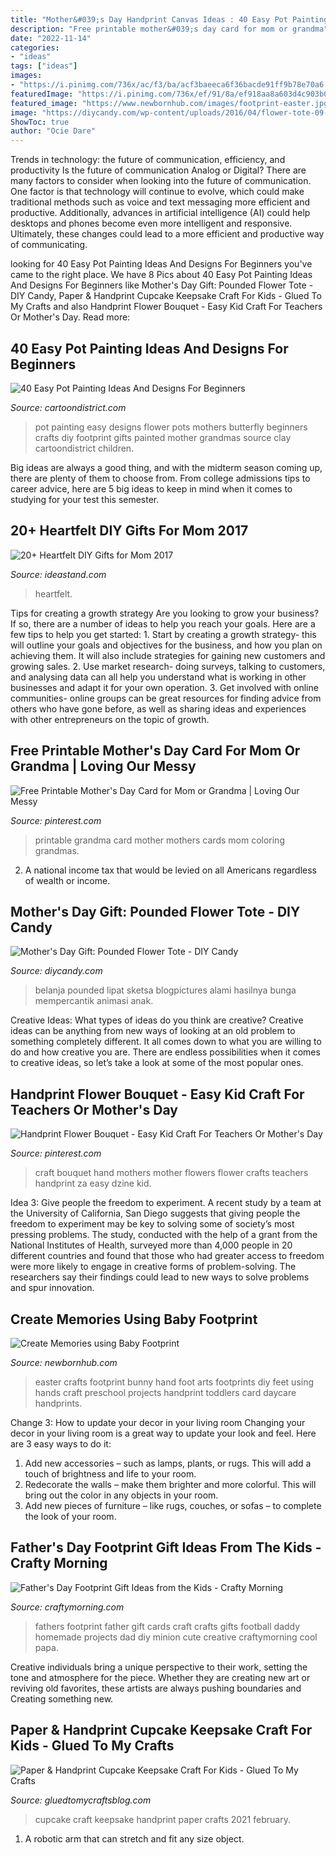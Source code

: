 ```yaml
---
title: "Mother&#039;s Day Handprint Canvas Ideas : 40 Easy Pot Painting Ideas And Designs For Beginners"
description: "Free printable mother&#039;s day card for mom or grandma"
date: "2022-11-14"
categories:
- "ideas"
tags: ["ideas"]
images:
- "https://i.pinimg.com/736x/ac/f3/ba/acf3baeeca6f36bacde91ff9b78e70a6.jpg"
featuredImage: "https://i.pinimg.com/736x/ef/91/8a/ef918aa8a603d4c903b0453ffd2413f2.jpg"
featured_image: "https://www.newbornhub.com/images/footprint-easter.jpg"
image: "https://diycandy.com/wp-content/uploads/2016/04/flower-tote-09-e1461898623898.jpg"
ShowToc: true
author: "Ocie Dare"
---
```



Trends in technology: the future of communication, efficiency, and productivity
Is the future of communication Analog or Digital? 
There are many factors to consider when looking into the future of communication. One factor is that technology will continue to evolve, which could make traditional methods such as voice and text messaging more efficient and productive. Additionally, advances in artificial intelligence (AI) could help desktops and phones become even more intelligent and responsive. Ultimately, these changes could lead to a more efficient and productive way of communicating.

	

		
looking for 40 Easy Pot Painting Ideas And Designs For Beginners you've came to the right place. We have 8 Pics about 40 Easy Pot Painting Ideas And Designs For Beginners like Mother&#039;s Day Gift: Pounded Flower Tote - DIY Candy, Paper &amp; Handprint Cupcake Keepsake Craft For Kids - Glued To My Crafts and also Handprint Flower Bouquet - Easy Kid Craft For Teachers Or Mother&#039;s Day. Read more:
		
    
## 40 Easy Pot Painting Ideas And Designs For Beginners

<img loading=lazy src="http://www.cartoondistrict.com/wp-content/uploads/2017/08/Easy-Pot-Painting-Ideas-And-Designs-For-Beginners1.jpg" onerror="this.onerror=null;this.src='https://tse4.mm.bing.net/th?id=OIP.Ft63y-RZKQMnwcx4KTMziwHaJ4&amp;pid=15.1';" alt="40 Easy Pot Painting Ideas And Designs For Beginners">

_Source: cartoondistrict.com_

>pot painting easy designs flower pots mothers butterfly beginners crafts diy footprint gifts painted mother grandmas source clay cartoondistrict children. 

	

Big ideas are always a good thing, and with the midterm season coming up, there are plenty of them to choose from. From college admissions tips to career advice, here are 5 big ideas to keep in mind when it comes to studying for your test this semester.

    
## 20+ Heartfelt DIY Gifts For Mom 2017

<img loading=lazy src="https://ideastand.com/wp-content/uploads/2016/11/heartfelt-diy-gifts-for-mom/8-heartfelt-diy-gifts-for-mom.jpg" onerror="this.onerror=null;this.src='https://tse3.mm.bing.net/th?id=OIP.QTfoCVfKVBOXhJYPVeRF5AHaLN&amp;pid=15.1';" alt="20+ Heartfelt DIY Gifts for Mom 2017">

_Source: ideastand.com_

>heartfelt. 

	

Tips for creating a growth strategy
Are you looking to grow your business? If so, there are a number of ideas to help you reach your goals. Here are a few tips to help you get started: 1. Start by creating a growth strategy- this will outline your goals and objectives for the business, and how you plan on achieving them. It will also include strategies for gaining new customers and growing sales. 2. Use market research- doing surveys, talking to customers, and analysing data can all help you understand what is working in other businesses and adapt it for your own operation. 3. Get involved with online communities- online groups can be great resources for finding advice from others who have gone before, as well as sharing ideas and experiences with other entrepreneurs on the topic of growth. 
    
## Free Printable Mother&#039;s Day Card For Mom Or Grandma | Loving Our Messy

<img loading=lazy src="https://i.pinimg.com/736x/ef/91/8a/ef918aa8a603d4c903b0453ffd2413f2.jpg" onerror="this.onerror=null;this.src='https://tse3.mm.bing.net/th?id=OIP.TMxydA84Y3L4B7SLWsLAtQHaLH&amp;pid=15.1';" alt="Free Printable Mother&#039;s Day Card for Mom or Grandma | Loving Our Messy">

_Source: pinterest.com_

>printable grandma card mother mothers cards mom coloring grandmas. 

	

2. A national income tax that would be levied on all Americans regardless of wealth or income.

    
## Mother&#039;s Day Gift: Pounded Flower Tote - DIY Candy

<img loading=lazy src="https://diycandy.com/wp-content/uploads/2016/04/flower-tote-09-e1461898623898.jpg" onerror="this.onerror=null;this.src='https://tse1.mm.bing.net/th?id=OIP.8GfBIiPXBC0wn6HWCtlpYAHaE_&amp;pid=15.1';" alt="Mother&#039;s Day Gift: Pounded Flower Tote - DIY Candy">

_Source: diycandy.com_

>belanja pounded lipat sketsa blogpictures alami hasilnya bunga mempercantik animasi anak. 

	

Creative Ideas: What types of ideas do you think are creative?
Creative ideas can be anything from new ways of looking at an old problem to something completely different. It all comes down to what you are willing to do and how creative you are. There are endless possibilities when it comes to creative ideas, so let’s take a look at some of the most popular ones.

    
## Handprint Flower Bouquet - Easy Kid Craft For Teachers Or Mother&#039;s Day

<img loading=lazy src="https://i.pinimg.com/736x/ac/f3/ba/acf3baeeca6f36bacde91ff9b78e70a6.jpg" onerror="this.onerror=null;this.src='https://tse4.mm.bing.net/th?id=OIP.LyyfGHiRsnY8pcwAf_itFAHaHa&amp;pid=15.1';" alt="Handprint Flower Bouquet - Easy Kid Craft For Teachers Or Mother&#039;s Day">

_Source: pinterest.com_

>craft bouquet hand mothers mother flowers flower crafts teachers handprint za easy dzine kid. 

	

Idea 3: Give people the freedom to experiment.
A recent study by a team at the University of California, San Diego suggests that giving people the freedom to experiment may be key to solving some of society’s most pressing problems. The study, conducted with the help of a grant from the National Institutes of Health, surveyed more than 4,000 people in 20 different countries and found that those who had greater access to freedom were more likely to engage in creative forms of problem-solving. The researchers say their findings could lead to new ways to solve problems and spur innovation.

    
## Create Memories Using Baby Footprint

<img loading=lazy src="https://www.newbornhub.com/images/footprint-easter.jpg" onerror="this.onerror=null;this.src='https://tse4.mm.bing.net/th?id=OIP.ZPHFkQh8xWD46Q7Jy-FB-AHaLG&amp;pid=15.1';" alt="Create Memories using Baby Footprint">

_Source: newbornhub.com_

>easter crafts footprint bunny hand foot arts footprints diy feet using hands craft preschool projects handprint toddlers card daycare handprints. 

	

Change 3: How to update your decor in your living room
Changing your decor in your living room is a great way to update your look and feel. Here are 3 easy ways to do it: 
1. Add new accessories – such as lamps, plants, or rugs. This will add a touch of brightness and life to your room. 
2. Redecorate the walls – make them brighter and more colorful. This will bring out the color in any objects in your room. 
3. Add new pieces of furniture – like rugs, couches, or sofas – to complete the look of your room.

    
## Father&#039;s Day Footprint Gift Ideas From The Kids - Crafty Morning

<img loading=lazy src="http://www.craftymorning.com/wp-content/uploads/2016/05/fathers-day-footprint-gift-ideas.png" onerror="this.onerror=null;this.src='https://tse4.mm.bing.net/th?id=OIP.Hqb0Tjute6vzBPiIh_Yc-gHaHa&amp;pid=15.1';" alt="Father&#039;s Day Footprint Gift Ideas from the Kids - Crafty Morning">

_Source: craftymorning.com_

>fathers footprint father gift cards craft crafts gifts football daddy homemade projects dad diy minion cute creative craftymorning cool papa. 

	

Creative individuals bring a unique perspective to their work, setting the tone and atmosphere for the piece. Whether they are creating new art or reviving old favorites, these artists are always pushing boundaries and Creating something new.

    
## Paper &amp; Handprint Cupcake Keepsake Craft For Kids - Glued To My Crafts

<img loading=lazy src="https://www.gluedtomycraftsblog.com/wp-content/uploads/2021/02/handprint-cupcake-keepsake-for-mothers-day-kid-craft-gluedtomycrafts.jpg" onerror="this.onerror=null;this.src='https://tse2.mm.bing.net/th?id=OIP.LxafQAcCPc-MXsyEYo71ewHaLG&amp;pid=15.1';" alt="Paper &amp; Handprint Cupcake Keepsake Craft For Kids - Glued To My Crafts">

_Source: gluedtomycraftsblog.com_

>cupcake craft keepsake handprint paper crafts 2021 february. 

	

1. A robotic arm that can stretch and fit any size object.

